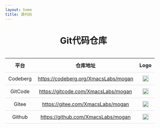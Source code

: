 ```yaml
---
layout: home
title: 源代码
---
```


<div style="text-align: center;">

# Git代码仓库

</div>

<div style="display: flex; justify-content: center;">
<table style="border-collapse: collapse; margin: 20px 0;">
<tr style="border-bottom: 1px solid #ddd;">
<td style="padding: 10px; text-align: center; font-weight: bold;">平台</td>
<td style="padding: 10px; text-align: center; font-weight: bold;">仓库地址</td>
<td style="padding: 10px; text-align: center; font-weight: bold;">Logo</td>
</tr>
<tr style="border-bottom: 1px solid #ddd;">
<td style="padding: 10px; text-align: center;">Codeberg</td>
<td style="padding: 10px; text-align: center;"><a href="https://codeberg.org/XmacsLabs/mogan">https://codeberg.org/XmacsLabs/mogan</a></td>
<td style="padding: 10px; text-align: center;"><img src="../../images/codeberg.png" width="20px;" height="20px;" alt="Codeberg" /></td>
</tr>
<tr style="border-bottom: 1px solid #ddd;">
<td style="padding: 10px; text-align: center;">GitCode</td>
<td style="padding: 10px; text-align: center;"><a href="https://gitcode.com/XmacsLabs/mogan">https://gitcode.com/XmacsLabs/mogan</a></td>
<td style="padding: 10px; text-align: center;"><img src="../../images/gitcode.png" width="20px;" height="20px;" alt="GitCode" /></td>
</tr>
<tr style="border-bottom: 1px solid #ddd;">
<td style="padding: 10px; text-align: center;">Gitee</td>
<td style="padding: 10px; text-align: center;"><a href="https://gitee.com/XmacsLabs/mogan">https://gitee.com/XmacsLabs/mogan</a></td>
<td style="padding: 10px; text-align: center;"><img src="../../images/gitee.png" width="20px" height="20px;" alt="Gitee" /></td>
</tr>
<tr style="border-bottom: 1px solid #ddd;">
<td style="padding: 10px; text-align: center;">Github</td>
<td style="padding: 10px; text-align: center;"><a href="https://github.com/XmacsLabs/mogan">https://github.com/XmacsLabs/mogan</a></td>
<td style="padding: 10px; text-align: center;"><img src="../../images/github.png" width="20px;" height="20px;" alt="Github" /></td>
</tr>
</table>
</div>
